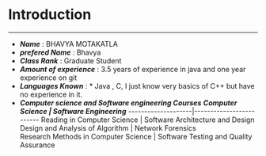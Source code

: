 # Introduction
---
* ***Name*** : BHAVYA MOTAKATLA
* ***prefered Name*** : Bhavya
* ***Class Rank*** : Graduate Student
* ***Amount of experience*** : 3.5 years of experience in java and one year experience on git
* ***Languages Known*** : * Java , C, I just know very basics of C++ but have no experience in it.
* ***Computer science and Software engineering Courses*** 
 ***Computer Science | Software Engineering***
 --------------------|-------------------------
   Reading in Computer Science | Software Architecture and Design
   Design and Analysis of Algorithm |   Network Forensics                    
   Research Methods in Computer Science | Software Testing and Quality Assurance
   
